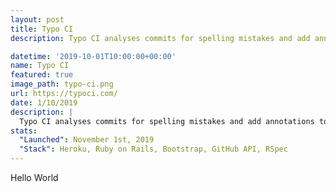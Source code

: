 ```yaml
---
layout: post
title: Typo CI
description: Typo CI analyses commits for spelling mistakes and add annotations to Pull Requests.

datetime: '2019-10-01T10:00:00+00:00'
name: Typo CI
featured: true
image_path: typo-ci.png
url: https://typoci.com/
date: 1/10/2019
description: |
  Typo CI analyses commits for spelling mistakes and add annotations to Pull Requests.
stats:
  "Launched": November 1st, 2019
  "Stack": Heroku, Ruby on Rails, Bootstrap, GitHub API, RSpec
---
```


Hello World

